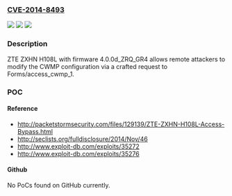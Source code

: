 ### [CVE-2014-8493](https://cve.mitre.org/cgi-bin/cvename.cgi?name=CVE-2014-8493)
![](https://img.shields.io/static/v1?label=Product&message=n%2Fa&color=blue)
![](https://img.shields.io/static/v1?label=Version&message=n%2Fa&color=blue)
![](https://img.shields.io/static/v1?label=Vulnerability&message=n%2Fa&color=brighgreen)

### Description

ZTE ZXHN H108L with firmware 4.0.0d_ZRQ_GR4 allows remote attackers to modify the CWMP configuration via a crafted request to Forms/access_cwmp_1.

### POC

#### Reference
- http://packetstormsecurity.com/files/129139/ZTE-ZXHN-H108L-Access-Bypass.html
- http://seclists.org/fulldisclosure/2014/Nov/46
- http://www.exploit-db.com/exploits/35272
- http://www.exploit-db.com/exploits/35276

#### Github
No PoCs found on GitHub currently.

